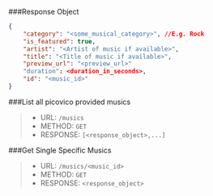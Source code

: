 ###Response Object
```json
{
    "category": "<some_musical_category>", //E.g. Rock
    "is_featured": true,
    "artist": "<Artist of music if available>",
    "title": "<Title of music if available>",
    "preview_url": "<preview_url>"
    "duration": <duration_in_seconds>,
    "id": "<music_id>"
}
```
###List all picovico provided musics
>- URL: `/musics`
>- METHOD: `GET`
>- RESPONSE: `[<response_object>,...]`

###Get Single Specific Musics
>- URL: `/musics/<music_id>`
>- METHOD: `GET`
>- RESPONSE: `<response_object>`
